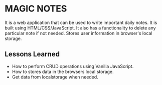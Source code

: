 # MAGIC NOTES
 It is a web application that can be used to write important daily notes. It is built using HTML/CSS/JavaScript. It also has a functionality to delete any particular note if not    needed. Stores user information in browser's local storage.
 
 ## Lessons Learned

- How to perform CRUD operations using Vanilla JavaScript.
- How to stores data in the browsers local storage.
- Get data from localstorage when needed.
